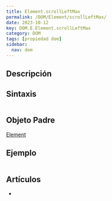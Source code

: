 ```yaml
---
title: Element.scrollLeftMax
permalink: /DOM/Element/scrollLeftMax/
date: 2023-10-12
key: DOM.E.Element.scrollLeftMax
category: DOM
tags: [propiedad dom]
sidebar:
  nav: dom
---
```


## Descripción


## Sintaxis


```javascript

```


## Objeto Padre


[Element](https://www.w3api.com/DOM/Element/)


## Ejemplo


```javascript

```


## Artículos

- 
